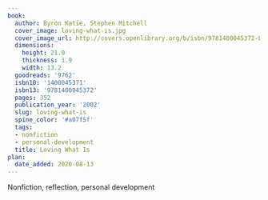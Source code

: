 ```yaml
---
book:
  author: Byron Katie, Stephen Mitchell
  cover_image: loving-what-is.jpg
  cover_image_url: http://covers.openlibrary.org/b/isbn/9781400045372-L.jpg
  dimensions:
    height: 21.0
    thickness: 1.9
    width: 13.2
  goodreads: '9762'
  isbn10: '1400045371'
  isbn13: '9781400045372'
  pages: 352
  publication_year: '2002'
  slug: loving-what-is
  spine_color: '#a07f5f'
  tags:
  - nonfiction
  - personal-development
  title: Loving What Is
plan:
  date_added: 2020-08-13
---
```


Nonfiction, reflection, personal development
